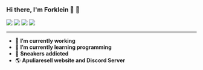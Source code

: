 ### Hi there, I'm Forklein :rocket: 👋

<img src="https://img.shields.io/badge/HTML5-E34F26?style=for-the-badge&logo=html5&logoColor=white"> <img src="https://img.shields.io/badge/CSS3-1572B6?style=for-the-badge&logo=css3&logoColor=white"> <img src="https://img.shields.io/badge/JavaScript-F7DF1E?style=for-the-badge&logo=javascript&logoColor=black"> <img src="https://img.shields.io/badge/Python-14354C?style=for-the-badge&logo=python&logoColor=white">

<hr>

- 🔭 <b>I’m currently working</b>
- 🌱 <b>I’m currently learning programming</b>
- :snake: <b>Sneakers addicted</b>
- :earth_americas: <b>Apuliaresell website and Discord Server</b>
